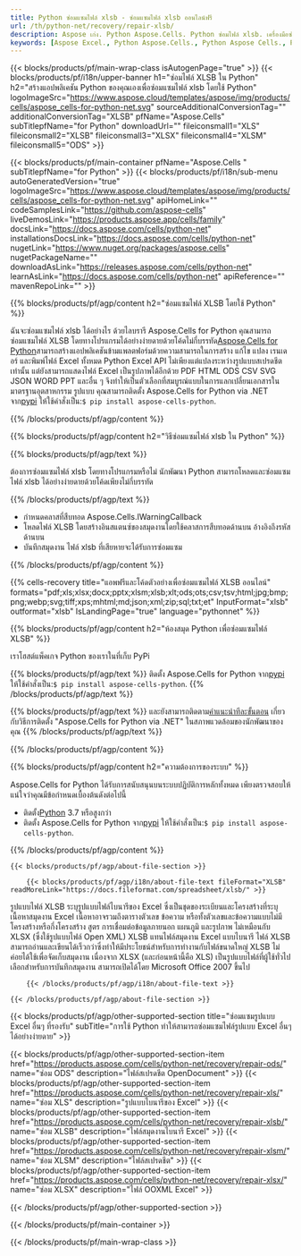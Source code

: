 ```yaml
---
title: Python ซ่อมแซมไฟล์ xlsb - ซ่อมแซมไฟล์ xlsb ออนไลน์ฟรี
url: /th/python-net/recovery/repair-xlsb/ 
description: Aspose เก่ง. Python Aspose.Cells. Python ซ่อมไฟล์ xlsb. เครื่องมือซ่อมแซม xlsb ออนไลน์ฟรี ซ่อมแซมไฟล์ xlsb ที่เสียหาย กู้คืนไฟล์ xlsb ที่เสียหายภายในแอปพลิเคชัน Python
keywords: [Aspose Excel., Python Aspose.Cells., Python Aspose Cells., Python Repair xlsb file., Free Online Repair a corrupted xlsb file., Python Recover xlsb file.]
---
```

{{< blocks/products/pf/main-wrap-class isAutogenPage="true" >}}
{{< blocks/products/pf/i18n/upper-banner h1="ซ่อมไฟล์ XLSB ใน Python" h2="สร้างแอปพลิเคชัน Python ของคุณเองเพื่อซ่อมแซมไฟล์ xlsb โดยใช้ Python" logoImageSrc="https://www.aspose.cloud/templates/aspose/img/products/cells/aspose_cells-for-python-net.svg" sourceAdditionalConversionTag="" additionalConversionTag="XLSB" pfName="Aspose.Cells" subTitlepfName="for Python" downloadUrl="" fileiconsmall1="XLS" fileiconsmall2="XLSB" fileiconsmall3="XLSX" fileiconsmall4="XLSM" fileiconsmall5="ODS" >}}

{{< blocks/products/pf/main-container pfName="Aspose.Cells " subTitlepfName="for Python" >}}
{{< blocks/products/pf/i18n/sub-menu autoGeneratedVersion="true" logoImageSrc="https://www.aspose.cloud/templates/aspose/img/products/cells/aspose_cells-for-python-net.svg" apiHomeLink="" codeSamplesLink="https://github.com/aspose-cells" liveDemosLink="https://products.aspose.app/cells/family" docsLink="https://docs.aspose.com/cells/python-net" installationsDocsLink="https://docs.aspose.com/cells/python-net" nugetLink="https://www.nuget.org/packages/aspose.cells" nugetPackageName="" downloadAsLink="https://releases.aspose.com/cells/python-net" learnAsLink="https://docs.aspose.com/cells/python-net" apiReference="" mavenRepoLink="" >}}

{{% blocks/products/pf/agp/content h2="ซ่อมแซมไฟล์ XLSB โดยใช้ Python" %}}

ฉันจะซ่อมแซมไฟล์ xlsb ได้อย่างไร ด้วยไลบรารี Aspose.Cells for Python คุณสามารถซ่อมแซมไฟล์ XLSB โดยทางโปรแกรมได้อย่างง่ายดายด้วยโค้ดไม่กี่บรรทัด[Aspose.Cells for Python](https://products.aspose.com/cells/python-net)สามารถสร้างแอปพลิเคชันข้ามแพลตฟอร์มด้วยความสามารถในการสร้าง แก้ไข แปลง เรนเดอร์ และพิมพ์ไฟล์ Excel ทั้งหมด Python Excel API ไม่เพียงแต่แปลงระหว่างรูปแบบสเปรดชีตเท่านั้น แต่ยังสามารถแสดงไฟล์ Excel เป็นรูปภาพได้อีกด้วย PDF HTML ODS CSV SVG JSON WORD PPT และอื่น ๆ จึงทำให้เป็นตัวเลือกที่สมบูรณ์แบบในการแลกเปลี่ยนเอกสารใน มาตรฐานอุตสาหกรรม รูปแบบ คุณสามารถติดตั้ง Aspose.Cells for Python via .NET จาก<a href="https://pypi.org/project/aspose-cells-python/">pypi</a> ให้ใช้คำสั่งเป็น:<code>$ pip install aspose-cells-python</code>.


{{% /blocks/products/pf/agp/content %}}


{{% blocks/products/pf/agp/content h2="วิธีซ่อมแซมไฟล์ xlsb ใน Python" %}}

{{% blocks/products/pf/agp/text %}}

ต้องการซ่อมแซมไฟล์ xlsb โดยทางโปรแกรมหรือไม่ นักพัฒนา Python สามารถโหลดและซ่อมแซมไฟล์ xlsb ได้อย่างง่ายดายด้วยโค้ดเพียงไม่กี่บรรทัด

{{% /blocks/products/pf/agp/text %}}

+ กำหนดคลาสที่สืบทอด Aspose.Cells.IWarningCallback
+ โหลดไฟล์ XLSB โดยสร้างอินสแตนซ์ของสมุดงานโดยใช้คลาสการสืบทอดด้านบน อ้างอิงถึงรหัสด้านบน
+ บันทึกสมุดงาน ไฟล์ xlsb ที่เสียหายจะได้รับการซ่อมแซม

{{% /blocks/products/pf/agp/content %}}

{{% cells-recovery title="แอพฟรีและโค้ดตัวอย่างเพื่อซ่อมแซมไฟล์ XLSB ออนไลน์" formats="pdf;xls;xlsx;docx;pptx;xlsm;xlsb;xlt;ods;ots;csv;tsv;html;jpg;bmp;png;webp;svg;tiff;xps;mhtml;md;json;xml;zip;sql;txt;et" InputFormat="xlsb" outformat="xlsb" IsLandingPage="true" language="pythonnet" %}}    
    
{{% blocks/products/pf/agp/content h2="ห้องสมุด Python เพื่อซ่อมแซมไฟล์ XLSB" %}}

เราโฮสต์แพ็คเกจ Python ของเราในที่เก็บ PyPi

{{% blocks/products/pf/agp/text %}}
ติดตั้ง Aspose.Cells for Python จาก<a href="https://pypi.org/project/aspose-cells-python/">pypi</a> ให้ใช้คำสั่งเป็น:<code>$ pip install aspose-cells-python</code>.
{{% /blocks/products/pf/agp/text %}}

{{% blocks/products/pf/agp/text %}}
 และยังสามารถติดตาม[คำแนะนำทีละขั้นตอน](https://docs.aspose.com/cells/python-net/getting-started/) เกี่ยวกับวิธีการติดตั้ง "Aspose.Cells for Python via .NET" ในสภาพแวดล้อมของนักพัฒนาของคุณ
{{% /blocks/products/pf/agp/text %}}


{{% /blocks/products/pf/agp/content %}}

{{% blocks/products/pf/agp/content h2="ความต้องการของระบบ" %}}

 Aspose.Cells for Python ได้รับการสนับสนุนบนระบบปฏิบัติการหลักทั้งหมด เพียงตรวจสอบให้แน่ใจว่าคุณมีข้อกำหนดเบื้องต้นดังต่อไปนี้
 
-  ติดตั้ง[Python](https://www.python.org/downloads/) 3.7 หรือสูงกว่า
- ติดตั้ง Aspose.Cells for Python จาก<a href="https://pypi.org/project/aspose-cells-python/">pypi</a> ให้ใช้คำสั่งเป็น:<code>$ pip install aspose-cells-python</code>.


{{% /blocks/products/pf/agp/content %}}

<!-- aboutfile Starts -->

    {{< blocks/products/pf/agp/about-file-section >}}

        {{< blocks/products/pf/agp/i18n/about-file-text fileFormat="XLSB" readMoreLink="https://docs.fileformat.com/spreadsheet/xlsb/" >}}
รูปแบบไฟล์ XLSB ระบุรูปแบบไฟล์ไบนารีของ Excel ซึ่งเป็นชุดของระเบียนและโครงสร้างที่ระบุเนื้อหาสมุดงาน Excel เนื้อหาอาจรวมถึงตารางตัวเลข ข้อความ หรือทั้งตัวเลขและข้อความแบบไม่มีโครงสร้างหรือกึ่งโครงสร้าง สูตร การเชื่อมต่อข้อมูลภายนอก แผนภูมิ และรูปภาพ ไม่เหมือนกับ XLSX (ซึ่งใช้รูปแบบไฟล์ Open XML) XLSB แทนไฟล์สมุดงาน Excel แบบไบนารี ไฟล์ XLSB สามารถอ่านและเขียนได้เร็วกว่าซึ่งทำให้มีประโยชน์สำหรับการทำงานกับไฟล์ขนาดใหญ่ XLSB ไม่ค่อยได้ใช้เพื่อจัดเก็บสมุดงาน เนื่องจาก XLSX (และก่อนหน้านี้คือ XLS) เป็นรูปแบบไฟล์ที่ผู้ใช้ทั่วไปเลือกสำหรับการบันทึกสมุดงาน สามารถเปิดได้โดย Microsoft Office 2007 ขึ้นไป

        {{< /blocks/products/pf/agp/i18n/about-file-text >}}

    {{< /blocks/products/pf/agp/about-file-section >}}

<!-- aboutfile Ends -->

{{< blocks/products/pf/agp/other-supported-section title="ซ่อมแซมรูปแบบ Excel อื่นๆ ที่รองรับ" subTitle="การใช้ Python ทำให้สามารถซ่อมแซมไฟล์รูปแบบ Excel อื่นๆ ได้อย่างง่ายดาย" >}}

{{< blocks/products/pf/agp/other-supported-section-item href="https://products.aspose.com/cells/python-net/recovery/repair-ods/" name="ซ่อม ODS" description="ไฟล์สเปรดชีต OpenDocument" >}}
{{< blocks/products/pf/agp/other-supported-section-item href="https://products.aspose.com/cells/python-net/recovery/repair-xls/" name="ซ่อม XLS" description="รูปแบบไบนารีของ Excel" >}}
{{< blocks/products/pf/agp/other-supported-section-item href="https://products.aspose.com/cells/python-net/recovery/repair-xlsb/" name="ซ่อม XLSB" description="ไฟล์สมุดงานไบนารี Excel" >}}
{{< blocks/products/pf/agp/other-supported-section-item href="https://products.aspose.com/cells/python-net/recovery/repair-xlsm/" name="ซ่อม XLSM" description="ไฟล์สเปรดชีต" >}}
{{< blocks/products/pf/agp/other-supported-section-item href="https://products.aspose.com/cells/python-net/recovery/repair-xlsx/" name="ซ่อม XLSX" description="ไฟล์ OOXML Excel" >}}

{{< /blocks/products/pf/agp/other-supported-section >}}

{{< /blocks/products/pf/main-container >}}
    
{{< /blocks/products/pf/main-wrap-class >}}
